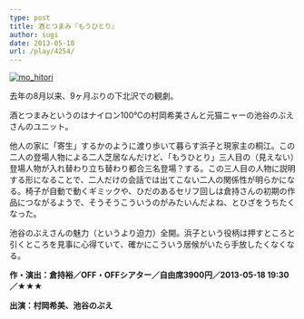 ```yaml
---
type: post
title: 酒とつまみ『もうひとり』
author: sugi
date: 2013-05-18
url: /play/4254/
---
```

<a href="http://i2.wp.com/asharpminor.com/wp-content/uploads/2013/05/mo_hitori.jpg" onclick="_gaq.push(['_trackEvent', 'outbound-article', 'http://i2.wp.com/asharpminor.com/wp-content/uploads/2013/05/mo_hitori.jpg?resize=240%2C170', '']);" ><img src="http://i2.wp.com/asharpminor.com/wp-content/uploads/2013/05/mo_hitori.jpg?resize=240%2C170" alt="mo_hitori" class="alignleft wp-image-4255" data-recalc-dims="1" /></a>

去年の8月以来、9ヶ月ぶりの下北沢での観劇。

酒とつまみというのはナイロン100℃の村岡希美さんと元猫ニャーの池谷のぶえさんのユニット。

他人の家に「寄生」するかのように渡り歩いて暮らす浜子と現家主の桐江。この二人の登場人物による二人芝居なんだけど、「もうひとり」三人目の（見えない）登場人物が入れ替わり立ち替わり都合三名登場？する。この三人目の人物に説明する形になることで、二人だけの会話では出てこない二人の関係性が明らかになる。椅子が自動で動くギミックや、ひだのあるセリフ回しは倉持さんの初期の作品につながるようで、そうそうこういうのがみたいんだよね、とひざをうちたくなった。

池谷のぶえさんの魅力（というより迫力）全開。浜子という役柄は押すところと引くところを見事に心得ていて、確かにこういう居候がいたら手放したくなくなる。

**作・演出：倉持裕／OFF・OFFシアター／自由席3900円／2013-05-18 19:30／★★★**

**出演：村岡希美、池谷のぶえ**
